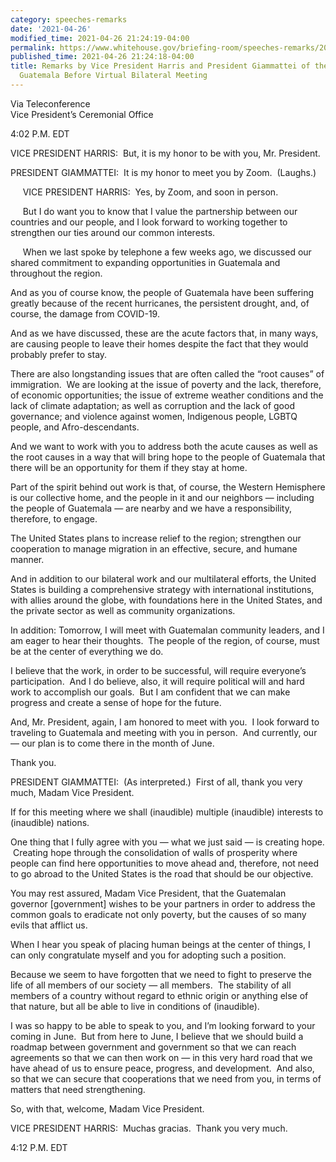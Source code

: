 ```yaml
---
category: speeches-remarks
date: '2021-04-26'
modified_time: 2021-04-26 21:24:19-04:00
permalink: https://www.whitehouse.gov/briefing-room/speeches-remarks/2021/04/26/remarks-by-vice-president-harris-and-president-giammattei-of-the-republic-of-guatemala-before-virtual-bilateral-meeting/
published_time: 2021-04-26 21:24:18-04:00
title: Remarks by Vice President Harris and President Giammattei of the Republic of
  Guatemala Before Virtual Bilateral Meeting
---
```

 
Via Teleconference  
Vice President’s Ceremonial Office  

4:02 P.M. EDT  
  
VICE PRESIDENT HARRIS:  But, it is my honor to be with you, Mr.
President.   
  
PRESIDENT GIAMMATTEI:  It is my honor to meet you by Zoom.  (Laughs.)  
  
     VICE PRESIDENT HARRIS:  Yes, by Zoom, and soon in person.    
  
     But I do want you to know that I value the partnership between our
countries and our people, and I look forward to working together to
strengthen our ties around our common interests.   
  
     When we last spoke by telephone a few weeks ago, we discussed our
shared commitment to expanding opportunities in Guatemala and throughout
the region.  
  
And as you of course know, the people of Guatemala have been suffering
greatly because of the recent hurricanes, the persistent drought, and,
of course, the damage from COVID-19.   
  
And as we have discussed, these are the acute factors that, in many
ways, are causing people to leave their homes despite the fact that they
would probably prefer to stay.  
  
There are also longstanding issues that are often called the “root
causes” of immigration.  We are looking at the issue of poverty and the
lack, therefore, of economic opportunities; the issue of extreme weather
conditions and the lack of climate adaptation; as well as corruption and
the lack of good governance; and violence against women, Indigenous
people, LGBTQ people, and Afro-descendants.  
  
And we want to work with you to address both the acute causes as well as
the root causes in a way that will bring hope to the people of Guatemala
that there will be an opportunity for them if they stay at home.     
  
Part of the spirit behind out work is that, of course, the Western
Hemisphere is our collective home, and the people in it and our
neighbors — including the people of Guatemala — are nearby and we have a
responsibility, therefore, to engage.  
  
The United States plans to increase relief to the region; strengthen our
cooperation to manage migration in an effective, secure, and humane
manner.   
  
And in addition to our bilateral work and our multilateral efforts, the
United States is building a comprehensive strategy with international
institutions, with allies around the globe, with foundations here in the
United States, and the private sector as well as community
organizations.  
  
In addition: Tomorrow, I will meet with Guatemalan community leaders,
and I am eager to hear their thoughts.  The people of the region, of
course, must be at the center of everything we do.  
  
I believe that the work, in order to be successful, will require
everyone’s participation.  And I do believe, also, it will require
political will and hard work to accomplish our goals.  But I am
confident that we can make progress and create a sense of hope for the
future.    
  
And, Mr. President, again, I am honored to meet with you.  I look
forward to traveling to Guatemala and meeting with you in person.  And
currently, our — our plan is to come there in the month of June.  
  
Thank you.    
  
PRESIDENT GIAMMATTEI:  (As interpreted.)  First of all, thank you very
much, Madam Vice President.   
  
If for this meeting where we shall (inaudible) multiple (inaudible)
interests to (inaudible) nations.    
  
One thing that I fully agree with you — what we just said — is creating
hope.  Creating hope through the consolidation of walls of prosperity
where people can find here opportunities to move ahead and, therefore,
not need to go abroad to the United States is the road that should be
our objective.  
  
You may rest assured, Madam Vice President, that the Guatemalan governor
\[government\] wishes to be your partners in order to address the common
goals to eradicate not only poverty, but the causes of so many evils
that afflict us.  
  
When I hear you speak of placing human beings at the center of things, I
can only congratulate myself and you for adopting such a position.  
  
Because we seem to have forgotten that we need to fight to preserve the
life of all members of our society — all members.  The stability of all
members of a country without regard to ethnic origin or anything else of
that nature, but all be able to live in conditions of (inaudible).  
  
I was so happy to be able to speak to you, and I’m looking forward to
your coming in June.  But from here to June, I believe that we should
build a roadmap between government and government so that we can reach
agreements so that we can then work on — in this very hard road that we
have ahead of us to ensure peace, progress, and development.  And also,
so that we can secure that cooperations that we need from you, in terms
of matters that need strengthening.    
  
So, with that, welcome, Madam Vice President.    
  
VICE PRESIDENT HARRIS:  Muchas gracias.  Thank you very much.    
  
4:12 P.M. EDT
